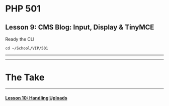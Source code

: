 # PHP 501
## Lesson 9: CMS Blog: Input, Display & TinyMCE

Ready the CLI

`cd ~/School/VIP/501`

___


___

# The Take

___

#### [Lesson 10: Handling Uploads](https://github.com/inkVerb/vip/blob/master/501-php/Lesson-10.md)
